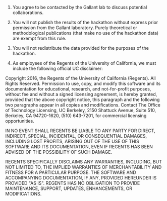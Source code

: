 1. You agree to be contacted by the Gallant lab to discuss potential collaborations.

2. You will not publish the results of the hackathon without express prior permission from the Gallant laboratory. Purely theoretical or methodological publications (that make no use of the hackathon data) are exempt from this rule.

3. You will not redistribute the data provided for the purposes of the hackathon.

4. As employees of the Regents of the University of California, we must include the following official UC disclaimer:

Copyright 2016, the Regents of the University of California (Regents). All Rights Reserved. Permission to use, copy, and modify this software and its documentation for educational, research, and not-for-profit purposes, without fee and without a signed licensing agreement, is hereby granted, provided that the above copyright notice, this paragraph and the following two paragraphs appear in all copies and modifications. Contact The Office of Technology Licensing, UC Berkeley, 2150 Shattuck Avenue, Suite 510, Berkeley, CA 94720-1620, (510) 643-7201, for commercial licensing opportunities.

IN NO EVENT SHALL REGENTS BE LIABLE TO ANY PARTY FOR DIRECT, INDIRECT, SPECIAL, INCIDENTAL, OR CONSEQUENTIAL DAMAGES, INCLUDING LOST PROFITS, ARISING OUT OF THE USE OF THIS SOFTWARE AND ITS DOCUMENTATION, EVEN IF REGENTS HAS BEEN ADVISED OF THE POSSIBILITY OF SUCH DAMAGE.

REGENTS SPECIFICALLY DISCLAIMS ANY WARRANTIES, INCLUDING, BUT NOT LIMITED TO, THE IMPLIED WARRANTIES OF MERCHANTABILITY AND FITNESS FOR A PARTICULAR PURPOSE. THE SOFTWARE AND ACCOMPANYING DOCUMENTATION, IF ANY, PROVIDED HEREUNDER IS PROVIDED "AS IS". REGENTS HAS NO OBLIGATION TO PROVIDE MAINTENANCE, SUPPORT, UPDATES, ENHANCEMENTS, OR MODIFICATIONS.